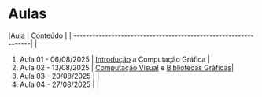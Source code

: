 # Aulas

|Aula                 | Conteúdo |
| ----------------------------------------------------------------| |

1. Aula 01 - 06/08/2025 | [Introdução](../_Disciplina/docs/Intro.pdf) a Computação Gráfica |
2. Aula 02 - 13/08/2025 | [Computação Visual](../docs/Intro_Computação_Visual.pdf) e [Bibliotecas Gráficas](../_Disciplina/docs/Bibliotecas_Graficas.pdf)|
3. Aula 03 - 20/08/2025 |   |
4. Aula 04 - 27/08/2025 |  |

<!-- 
5. 
6. Aula 05 - 25/09/2024 | Aula Alinhamento  - Estudo Dirigido I|
7. Aula 06 - 02/10/2024 | [Imagens](../_Disciplina/docs/Imagens.pdf), [Dispositivos e Espaço de Cores](../_Disciplina/docs/ImagensCG.pdf) e [Visão Humana](../_Disciplina/docs/ImagensM.pdf) |
8. Aula 07 - 16/10/2024 | [Transformações Geométricas](../_Disciplina/docs/AulaTG2d3d.pdf) |
9. Aula 08 - 30/10/2024 | [Modelos de Iluminação](../_Disciplina/docs/Ilumina.pdf) - Arquivos Blender na pasta _Disciplina/docs|
10. Aula 09 - 13/11/2024 | [Animação e Jogos](https://jonh-carvalho.github.io/CG_24.2_8001/_Disciplina/Estudo%20Dirigido/Jogos%20e%20Anima%C3%A7%C3%A3o/)  e [Texturas](../_Disciplina/docs/Texturas.pdf)|
11. Aula 10 - 27/11/2024 | AP2 |
-->
